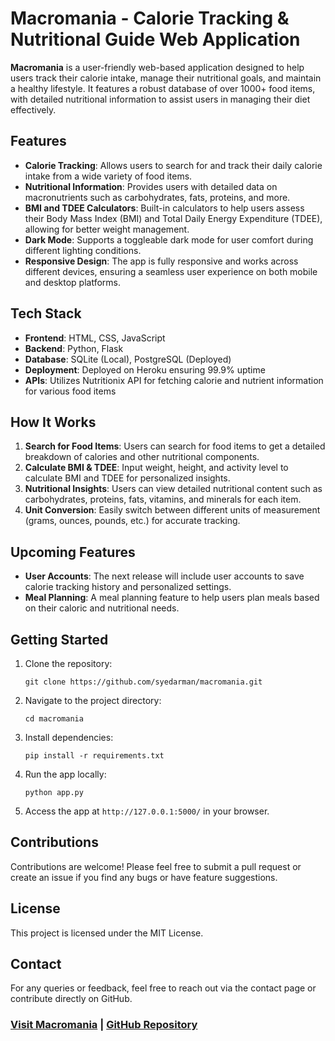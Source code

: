 # Macromania - Calorie Tracking & Nutritional Guide Web Application

**Macromania** is a user-friendly web-based application designed to help users track their calorie intake, manage their nutritional goals, and maintain a healthy lifestyle. It features a robust database of over 1000+ food items, with detailed nutritional information to assist users in managing their diet effectively.

## Features

- **Calorie Tracking**: Allows users to search for and track their daily calorie intake from a wide variety of food items.
- **Nutritional Information**: Provides users with detailed data on macronutrients such as carbohydrates, fats, proteins, and more.
- **BMI and TDEE Calculators**: Built-in calculators to help users assess their Body Mass Index (BMI) and Total Daily Energy Expenditure (TDEE), allowing for better weight management.
- **Dark Mode**: Supports a toggleable dark mode for user comfort during different lighting conditions.
- **Responsive Design**: The app is fully responsive and works across different devices, ensuring a seamless user experience on both mobile and desktop platforms.

## Tech Stack

- **Frontend**: HTML, CSS, JavaScript
- **Backend**: Python, Flask
- **Database**: SQLite (Local), PostgreSQL (Deployed)
- **Deployment**: Deployed on Heroku ensuring 99.9% uptime
- **APIs**: Utilizes Nutritionix API for fetching calorie and nutrient information for various food items

## How It Works

1. **Search for Food Items**: Users can search for food items to get a detailed breakdown of calories and other nutritional components.
2. **Calculate BMI & TDEE**: Input weight, height, and activity level to calculate BMI and TDEE for personalized insights.
3. **Nutritional Insights**: Users can view detailed nutritional content such as carbohydrates, proteins, fats, vitamins, and minerals for each item.
4. **Unit Conversion**: Easily switch between different units of measurement (grams, ounces, pounds, etc.) for accurate tracking.

## Upcoming Features

- **User Accounts**: The next release will include user accounts to save calorie tracking history and personalized settings.
- **Meal Planning**: A meal planning feature to help users plan meals based on their caloric and nutritional needs.

## Getting Started

1. Clone the repository:
   ```
   git clone https://github.com/syedarman/macromania.git
   ```

2. Navigate to the project directory:
   ```
   cd macromania
   ```

3. Install dependencies:
   ```
   pip install -r requirements.txt
   ```

4. Run the app locally:
   ```
   python app.py
   ```

5. Access the app at `http://127.0.0.1:5000/` in your browser.

## Contributions

Contributions are welcome! Please feel free to submit a pull request or create an issue if you find any bugs or have feature suggestions.

## License

This project is licensed under the MIT License.

## Contact

For any queries or feedback, feel free to reach out via the contact page or contribute directly on GitHub.

### [Visit Macromania](https://macromania-24f2dd3c8d6f.herokuapp.com/) | [GitHub Repository](https://github.com/syedarman/macromania)
